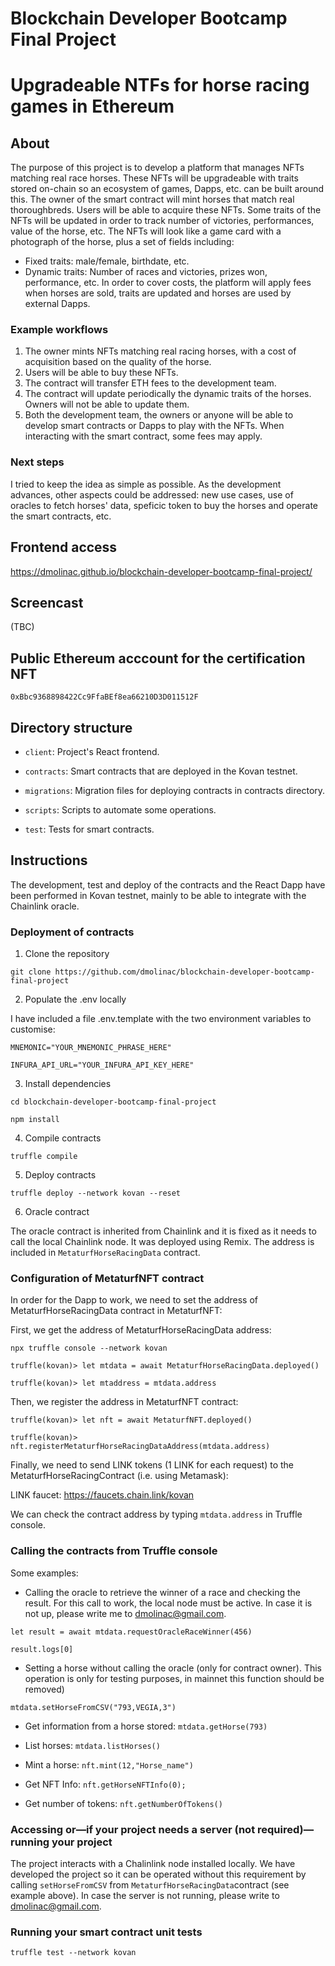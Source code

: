 # Blockchain Developer Bootcamp Final Project

# Upgradeable NTFs for horse racing games in Ethereum

## About
The purpose of this project is to develop a platform that manages NFTs matching real race horses. These NFTs will be upgradeable with traits stored on-chain so an ecosystem of games, Dapps, etc. can be built around this.
The owner of the smart contract will mint horses that match real thoroughbreds. Users will be able to acquire these NFTs. Some traits of the NFTs will be updated in order to track number of victories, performances, value of the horse, etc.
The NFTs will look like a game card with a photograph of the horse, plus a set of fields including:
- Fixed traits: male/female, birthdate, etc.
- Dynamic traits: Number of races and victories, prizes won, performance, etc.
In order to cover costs, the platform will apply fees when horses are sold, traits are updated and horses are used by external Dapps.

### Example workflows
1. The owner mints NFTs matching real racing horses, with a cost of acquisition based on the quality of the horse.
2. Users will be able to buy these NFTs.
3. The contract will transfer ETH fees to the development team.
4. The contract will update periodically the dynamic traits of the horses. Owners  will not be able to update them.
5. Both the development team, the owners or anyone will be able to develop smart contracts or Dapps to play with the NFTs. When interacting with the smart contract, some fees may apply.

### Next steps
I tried to keep the idea as simple as possible. As the development advances, other aspects could be addressed: new use cases, use of oracles to fetch horses' data, speficic token to buy the horses and operate the smart contracts, etc. 

## Frontend access
https://dmolinac.github.io/blockchain-developer-bootcamp-final-project/

## Screencast
(TBC)

## Public Ethereum acccount for the certification NFT
`0xBbc9368898422Cc9FfaBEf8ea66210D3D011512F`

## Directory structure
- `client`: Project's React frontend.

- `contracts`: Smart contracts that are deployed in the Kovan testnet.

- `migrations`: Migration files for deploying contracts in contracts directory.

- `scripts`: Scripts to automate some operations.

- `test`: Tests for smart contracts.

## Instructions

The development, test and deploy of the contracts and the React Dapp have been performed in Kovan testnet, mainly to be able to integrate with the Chainlink oracle.

### Deployment of contracts

1. Clone the repository

`git clone https://github.com/dmolinac/blockchain-developer-bootcamp-final-project`

2. Populate the .env locally
   
I have included a file .env.template with the two environment variables to customise: 

`MNEMONIC="YOUR_MNEMONIC_PHRASE_HERE"`

`INFURA_API_URL="YOUR_INFURA_API_KEY_HERE"`

3. Install dependencies
   
`cd blockchain-developer-bootcamp-final-project`

`npm install`

4. Compile contracts
   
`truffle compile`

5. Deploy contracts
   
`truffle deploy --network kovan --reset`

6. Oracle contract

The oracle contract is inherited from Chainlink and it is fixed as it needs to call the local Chainlink node. It was deployed using Remix. The address is included in `MetaturfHorseRacingData` contract. 


### Configuration of MetaturfNFT contract

In order for the Dapp to work, we need to set the address of MetaturfHorseRacingData contract in MetaturfNFT:

First, we get the address of MetaturfHorseRacingData address:

`npx truffle console --network kovan`

`truffle(kovan)> let mtdata = await MetaturfHorseRacingData.deployed()`

`truffle(kovan)> let mtaddress = mtdata.address`

Then, we register the address in MetaturfNFT contract:

`truffle(kovan)> let nft = await MetaturfNFT.deployed()`

`truffle(kovan)> nft.registerMetaturfHorseRacingDataAddress(mtdata.address)`

Finally, we need to send LINK tokens (1 LINK for each request) to the MetaturfHorseRacingContract (i.e. using Metamask):

LINK faucet: https://faucets.chain.link/kovan

We can check the contract address by typing `mtdata.address` in Truffle console.


### Calling the contracts from Truffle console

Some examples:

- Calling the oracle to retrieve the winner of a race and checking the result. For this call to work, the local node must be active. In case it is not up, please write me to dmolinac@gmail.com.
  
`let result = await mtdata.requestOracleRaceWinner(456)`

`result.logs[0]`

- Setting a horse without calling the oracle (only for contract owner). This operation is only for testing purposes, in mainnet this function should be removed)

`mtdata.setHorseFromCSV("793,VEGIA,3")`

- Get information from a horse stored: `mtdata.getHorse(793)`

- List horses: `mtdata.listHorses()`

- Mint a horse: `nft.mint(12,"Horse_name")`

- Get NFT Info: `nft.getHorseNFTInfo(0);`

- Get number of tokens: `nft.getNumberOfTokens()`


### Accessing or—if your project needs a server (not required)—running your project

The project interacts with a Chalinlink node installed locally. We have developed the project so it can be operated without this requirement by calling `setHorseFromCSV` from `MetaturfHorseRacingData`contract (see example above). In case the server is not running, please write to dmolinac@gmail.com.



### Running your smart contract unit tests

`truffle test --network kovan`